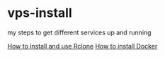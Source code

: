 # vps-install
my steps to get different services up and running

[How to install and use Rclone](https://github.com/erfth/vps-install/blob/main/rclone-install.md)
[How to install Docker](https://github.com/erfth/vps-install/blob/main/docker-install.md)
